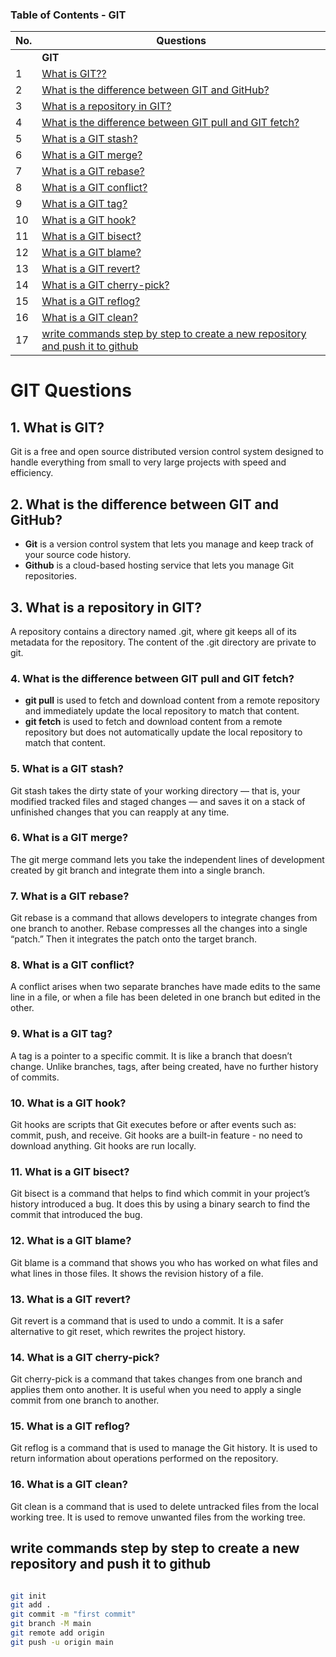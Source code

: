 ### Table of Contents - GIT

| No. | Questions |
| --- | --------- |
|   | **GIT** |
| 1 | [What is GIT??](#1)|
| 2 | [What is the difference between GIT and GitHub?](#2)|
| 3 | [What is a repository in GIT?](#3)|
| 4 | [What is the difference between GIT pull and GIT fetch?](#4)|
| 5 | [What is a GIT stash?](#5)|
| 6 | [What is a GIT merge?](#6)|
| 7 | [What is a GIT rebase?](#7)|
| 8 | [What is a GIT conflict?](#8)|
| 9 | [What is a GIT tag?](#9)|
| 10| [What is a GIT hook?](#10)|
| 11| [What is a GIT bisect?](#11)|
| 12| [What is a GIT blame?](#12)|
| 13| [What is a GIT revert?](#13)|
| 14| [What is a GIT cherry-pick?](#14)|
| 15| [What is a GIT reflog?](#15)|
| 16| [What is a GIT clean?](#16)|
| 17| [write commands step by step to create a new repository and push it to github](#17)|

# GIT Questions

## 1. What is GIT?<a id="1"></a>

Git is a free and open source distributed version control system designed to handle everything from small to very large projects with speed and efficiency.

## 2. What is the difference between GIT and GitHub?<a id="2"></a>

- <b>Git</b> is a version control system that lets you manage and keep track of your source code history.
- <b>Github</b> is a cloud-based hosting service that lets you manage Git repositories.

## 3. What is a repository in GIT?<a id="3"></a>

A repository contains a directory named .git, where git keeps all of its metadata for the repository. The content of the .git directory are private to git.

### 4. What is the difference between GIT pull and GIT fetch?<a id="4"></a>

- <b>git pull</b> is used to fetch and download content from a remote repository and immediately update the local repository to match that content.
- <b>git fetch</b> is used to fetch and download content from a remote repository but does not automatically update the local repository to match that content.

### 5. What is a GIT stash?<a id="5"></a>

Git stash takes the dirty state of your working directory — that is, your modified tracked files and staged changes — and saves it on a stack of unfinished changes that you can reapply at any time.

### 6. What is a GIT merge?<a id="6"></a>

The git merge command lets you take the independent lines of development created by git branch and integrate them into a single branch.

### 7. What is a GIT rebase?<a id="7"></a>

Git rebase is a command that allows developers to integrate changes from one branch to another. Rebase compresses all the changes into a single “patch.” Then it integrates the patch onto the target branch.

### 8. What is a GIT conflict?<a id="8"></a>

A conflict arises when two separate branches have made edits to the same line in a file, or when a file has been deleted in one branch but edited in the other.

### 9. What is a GIT tag?<a id="9"></a>

A tag is a pointer to a specific commit. It is like a branch that doesn’t change. Unlike branches, tags, after being created, have no further history of commits.

### 10. What is a GIT hook?<a id="10"></a>

Git hooks are scripts that Git executes before or after events such as: commit, push, and receive. Git hooks are a built-in feature - no need to download anything. Git hooks are run locally.

### 11. What is a GIT bisect?<a id="11"></a>

Git bisect is a command that helps to find which commit in your project’s history introduced a bug. It does this by using a binary search to find the commit that introduced the bug.

### 12. What is a GIT blame?<a id="12"></a>

Git blame is a command that shows you who has worked on what files and what lines in those files. It shows the revision history of a file.

### 13. What is a GIT revert?<a id="13"></a>

Git revert is a command that is used to undo a commit. It is a safer alternative to git reset, which rewrites the project history.

### 14. What is a GIT cherry-pick?<a id="14"></a>

Git cherry-pick is a command that takes changes from one branch and applies them onto another. It is useful when you need to apply a single commit from one branch to another.

### 15. What is a GIT reflog?<a id="15"></a>

Git reflog is a command that is used to manage the Git history. It is used to return information about operations performed on the repository.

### 16. What is a GIT clean?<a id="16"></a>

Git clean is a command that is used to delete untracked files from the local working tree. It is used to remove unwanted files from the working tree.


## write commands step by step to create a new repository and push it to github<a id="17"></a>

~~~bash

git init
git add .
git commit -m "first commit"
git branch -M main
git remote add origin
git push -u origin main

~~~